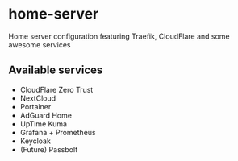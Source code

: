 # home-server
Home server configuration featuring Traefik, CloudFlare and some awesome services


## Available services

- CloudFlare Zero Trust
- NextCloud
- Portainer
- AdGuard Home
- UpTime Kuma
- Grafana + Prometheus
- Keycloak
- (Future) Passbolt
